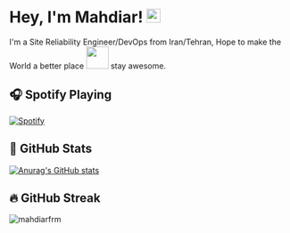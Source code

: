 # Hey, I'm Mahdiar! <img src="https://media.giphy.com/media/hvRJCLFzcasrR4ia7z/giphy.gif" width="25px">

<!--
![Twitter](https://img.shields.io/twitter/follow/mahdiar_frm?color=%231DA1F2&logo=Twitter&style=for-the-badge)
[![Instagram](https://img.shields.io/badge/Follow-@themahdiar-red?style=for-the-badge&logo=Instagram)](https://www.instagram.com/themahdiar)
[![Telegram](https://img.shields.io/badge/Telegram-@blindfooldead-blue?style=for-the-badge&logo=Telegram)](http://t.me/blindfooldead)
-->

<!--
<p align="center">
  <br>
  <samp>
    Hello! I'm Mahdiar.
    <br>I'm a Site Reliability Engineer/DevOps from Iran 🚀.<br>
</samp>
  <img src="https://user-images.githubusercontent.com/29659769/109437021-fc52b200-7a37-11eb-8477-3a9ba512b07f.gif" width="200"/>
</p>
-->

I'm a Site Reliability Engineer/DevOps from Iran/Tehran, Hope to make the World a better place <img src="https://media.giphy.com/media/hS3IR40sIwRl6zUyrQ/giphy.gif" width="40"> stay awesome.



## :headphones: Spotify Playing

[![Spotify](https://my-spotify-6qtdarkwh-mahdiarfrm.vercel.app/api/spotify)](https://open.spotify.com/user/mahdiarfrm)

## 🚀 GitHub Stats

[![Anurag's GitHub stats](https://github-readme-stats.vercel.app/api?username=mahdiarfrm&theme=dracula&show_icons=true)](https://github.com/mahdiarfrm)

## 🔥 GitHub Streak
<p><img align="center" src="https://github-readme-streak-stats.herokuapp.com/?user=mahdiarfrm&theme=highcontrast" alt="mahdiarfrm" /></p>
